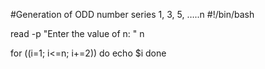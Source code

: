 #Generation of ODD number series 1, 3, 5, …..n
#!/bin/bash

read -p "Enter the value of n: " n

for ((i=1; i<=n; i+=2))
do
    echo $i
done
